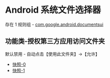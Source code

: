 # Android 系统文件选择器

存在 1 规则组 - [com.google.android.documentsui](/src/apps/com.google.android.documentsui.ts)

## 功能类-授权第三方应用访问文件夹

默认禁用 - 自动点击【使用此文件夹】->【允许】

- [快照-0](https://i.gkd.li/import/12799610)
- [快照-1](https://i.gkd.li/import/12799603)
